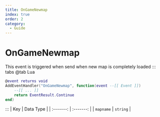 ```yaml
---
title: OnGameNewmap
index: true
order: 2
category:
  - Guide
---
```


# OnGameNewmap
This event is triggered when send when new map is completely loaded
::: tabs
@tab Lua
```lua
@event returns void
AddEventHandler("OnGameNewmap", function(event --[[ Event ]])
    --[[ ... ]]
    return EventResult.Continue
end)
```

:::
|    Key    | Data Type |
| :-------: | :-------: |
| `mapname` |  `string` |